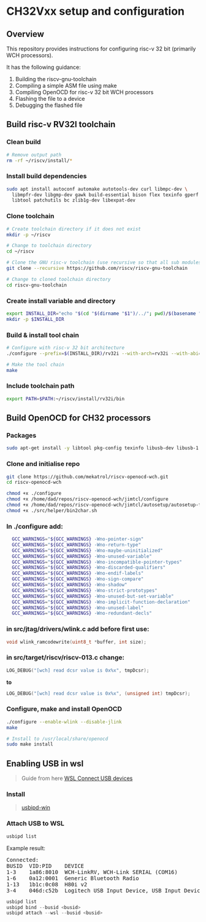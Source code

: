 # CH32Vxx setup and configuration

## Overview

This repository provides instructions for configuring risc-v 32 bit (primarily WCH processors). 

It has the following guidance:

1. Building the riscv-gnu-toolchain
2. Compiling a simple ASM file using make
3. Compiling OpenOCD for risc-v 32 bit WCH processors
3. Flashing the file to a device
4. Debugging the flashed file 

## Build risc-v RV32I toolchain

### Clean build

```bash
# Remove output path
rm -rf ~/riscv/install/*
```

### Install build dependencies
```bash
sudo apt install autoconf automake autotools-dev curl libmpc-dev \
  libmpfr-dev libgmp-dev gawk build-essential bison flex texinfo gperf \
  libtool patchutils bc zlib1g-dev libexpat-dev
```

### Clone toolchain
```bash
# Create toolchain directory if it does not exist
mkdir -p ~/riscv

# Change to toolchain directory
cd ~/riscv

# Clone the GNU risc-v toolchain (use recursive so that all sub modules are fetched during clone)
git clone --recursive https://github.com/riscv/riscv-gnu-toolchain

# Change to cloned toolchain directory
cd riscv-gnu-toolchain
```

### Create install variable and directory
```bash
export INSTALL_DIR="echo "$(cd "$(dirname "$1")/../"; pwd)/$(basename "$1")install""
mkdir -p $INSTALL_DIR
```

### Build & install tool chain
```bash
# Configure with risc-v 32 bit architecture
./configure --prefix=$(INSTALL_DIR)/rv32i --with-arch=rv32i --with-abi=ilp32

# Make the tool chain
make
```

### Include toolchain path
```bash
export PATH=$PATH:~/riscv/install/rv32i/bin
```

## Build OpenOCD for CH32 processors

### Packages

```bash
sudo apt-get install -y libtool pkg-config texinfo libusb-dev libusb-1.0.0-dev libftdi-dev autoconf
```

### Clone and initialise repo
```bash
git clone https://github.com/mekatrol/riscv-openocd-wch.git
cd riscv-openocd-wch

chmod +x ./configure
chmod +x /home/dad/repos/riscv-openocd-wch/jimtcl/configure
chmod +x /home/dad/repos/riscv-openocd-wch/jimtcl/autosetup/autosetup-find-tclsh
chmod +x ./src/helper/bin2char.sh
```

### In ./configure add:

```bash
  GCC_WARNINGS="${GCC_WARNINGS} -Wno-pointer-sign"  
  GCC_WARNINGS="${GCC_WARNINGS} -Wno-return-type"  
  GCC_WARNINGS="${GCC_WARNINGS} -Wno-maybe-uninitialized"  
  GCC_WARNINGS="${GCC_WARNINGS} -Wno-unused-variable"  
  GCC_WARNINGS="${GCC_WARNINGS} -Wno-incompatible-pointer-types"  
  GCC_WARNINGS="${GCC_WARNINGS} -Wno-discarded-qualifiers"  
  GCC_WARNINGS="${GCC_WARNINGS} -Wno-endif-labels"  
  GCC_WARNINGS="${GCC_WARNINGS} -Wno-sign-compare"  
  GCC_WARNINGS="${GCC_WARNINGS} -Wno-shadow"  
  GCC_WARNINGS="${GCC_WARNINGS} -Wno-strict-prototypes"  
  GCC_WARNINGS="${GCC_WARNINGS} -Wno-unused-but-set-variable"  
  GCC_WARNINGS="${GCC_WARNINGS} -Wno-implicit-function-declaration"  
  GCC_WARNINGS="${GCC_WARNINGS} -Wno-unused-label"  
  GCC_WARNINGS="${GCC_WARNINGS} -Wno-redundant-decls"  
```

### in src/jtag/drivers/wlink.c add before first use:

```c
void wlink_ramcodewrite(uint8_t *buffer, int size);
```

### in src/target/riscv/riscv-013.c change:
```c
LOG_DEBUG("[wch] read dcsr value is 0x%x", tmpDcsr);
```
**to**
```c
LOG_DEBUG("[wch] read dcsr value is 0x%x", (unsigned int) tmpDcsr);
```

### Configure, make and install OpenOCD

```bash
./configure --enable-wlink --disable-jlink
make

# Install to /usr/local/share/openocd
sudo make install
```

## Enabling USB in wsl

> Guide from here [WSL Connect USB devices](https://learn.microsoft.com/en-us/windows/wsl/connect-usb)  

### Install 

> [usbipd-win](https://github.com/dorssel/usbipd-win)

### Attach USB to WSL

```powershell
usbipd list
```
Example result:
<pre>
Connected:  
BUSID  VID:PID    DEVICE                                                        STATE  
1-3    1a86:8010  WCH-LinkRV, WCH-Link SERIAL (COM16)                           Attached  
1-6    0a12:0001  Generic Bluetooth Radio                                       Not shared  
1-13   1b1c:0c08  H80i v2                                                       Not shared  
3-4    046d:c52b  Logitech USB Input Device, USB Input Device                   Not shared  
</pre>

```powershell
usbipd list
usbipd bind --busid <busid>
usbipd attach --wsl --busid <busid>
```
